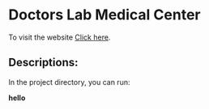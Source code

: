# Doctors Lab Medical Center

To visit the website [Click here](https://github.com/facebook/create-react-app).

## Descriptions:

In the project directory, you can run:

 **hello**


